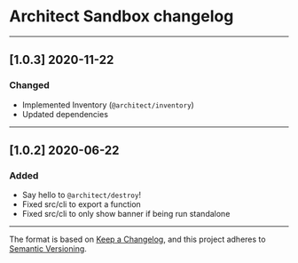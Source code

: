 # Architect Sandbox changelog

---

## [1.0.3] 2020-11-22

### Changed

- Implemented Inventory (`@architect/inventory`)
- Updated dependencies

---

## [1.0.2] 2020-06-22

### Added

- Say hello to `@architect/destroy`!
- Fixed src/cli to export a function
- Fixed src/cli to only show banner if being run standalone

---

The format is based on [Keep a Changelog](https://keepachangelog.com/en/1.0.0/), and this project adheres to [Semantic Versioning](https://semver.org/spec/v2.0.0.html).
